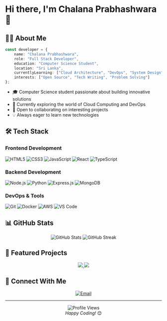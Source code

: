 # Hi there, I'm Chalana Prabhashwara 👋

## 👨‍💻 About Me

```typescript
const developer = {
    name: "Chalana Prabhashwara",
    role: "Full Stack Developer",
    education: "Computer Science Student",
    location: "Sri Lanka",
    currentlyLearning: ["Cloud Architecture", "DevOps", "System Design"],
    interests: ["Open Source", "Tech Writing", "Problem Solving"]
};
```

- 🎓 Computer Science student passionate about building innovative solutions
- 🚀 Currently exploring the world of Cloud Computing and DevOps
- 🤝 Open to collaborating on interesting projects
- 💡 Always eager to learn new technologies

## 🛠️ Tech Stack

### Frontend Development
![HTML5](https://img.shields.io/badge/-HTML5-E34F26?style=flat-square&logo=html5&logoColor=white)
![CSS3](https://img.shields.io/badge/-CSS3-1572B6?style=flat-square&logo=css3)
![JavaScript](https://img.shields.io/badge/-JavaScript-F7DF1E?style=flat-square&logo=javascript&logoColor=black)
![React](https://img.shields.io/badge/-React-61DAFB?style=flat-square&logo=react&logoColor=black)
![TypeScript](https://img.shields.io/badge/-TypeScript-3178C6?style=flat-square&logo=typescript&logoColor=white)

### Backend Development
![Node.js](https://img.shields.io/badge/-Node.js-339933?style=flat-square&logo=node.js&logoColor=white)
![Python](https://img.shields.io/badge/-Python-3776AB?style=flat-square&logo=python&logoColor=white)
![Express.js](https://img.shields.io/badge/-Express.js-000000?style=flat-square&logo=express)
![MongoDB](https://img.shields.io/badge/-MongoDB-47A248?style=flat-square&logo=mongodb&logoColor=white)

### DevOps & Tools
![Git](https://img.shields.io/badge/-Git-F05032?style=flat-square&logo=git&logoColor=white)
![Docker](https://img.shields.io/badge/-Docker-2496ED?style=flat-square&logo=docker&logoColor=white)
![AWS](https://img.shields.io/badge/-AWS-232F3E?style=flat-square&logo=amazon-aws)
![VS Code](https://img.shields.io/badge/-VS%20Code-007ACC?style=flat-square&logo=visual-studio-code)

## 📊 GitHub Stats

<div align="center">
  <img src="https://github-readme-stats.vercel.app/api?username=GMchalana&show_icons=true&theme=dark" alt="GitHub Stats" />
  <img src="https://github-readme-streak-stats.herokuapp.com/?user=GMchalana&theme=dark" alt="GitHub Streak" />
</div>

## 🌟 Featured Projects

<div align="center">
  <a href="https://github.com/GMchalana/portfolio">
    <img src="https://github-readme-stats.vercel.app/api/pin/?username=GMchalana&repo=portfolio&theme=dark" />
  </a>
  <a href="https://github.com/GMchalana/HugsForBugs">
    <img src="https://github-readme-stats.vercel.app/api/pin/?username=GMchalana&repo=HugsForBugs&theme=dark" />
  </a>
</div>

## 🤝 Connect With Me

<div align="center">
  <a href="mailto:chalana.prabhashwara@example.com">
    <img src="https://img.shields.io/badge/Email-D14836?style=for-the-badge&logo=gmail&logoColor=white" alt="Email" />
  </a>
</div>

---

<div align="center">
  <img src="https://komarev.com/ghpvc/?username=GMchalana&color=blueviolet" alt="Profile Views" />
  <br />
  <i>Happy Coding!</i> 😊
</div>
